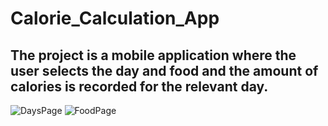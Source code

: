# Calorie_Calculation_App
## The project is a mobile application where the user selects the day and food and the amount of calories is recorded for the relevant day.
![DaysPage](https://github.com/muhammedgmbsg/Calories-App/assets/95706061/9ef8d7fd-636d-49d0-8eaf-90c000b0cfb6)
![FoodPage](https://github.com/muhammedgmbsg/Calories-App/assets/95706061/12b6321b-2df1-4404-863f-a1b04493c170)



